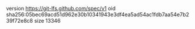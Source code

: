 version https://git-lfs.github.com/spec/v1
oid sha256:05bec69acd51d962e30b10341943e3df4ea5ad54ac1fdb7aa54e7b239f72e8c8
size 13346
